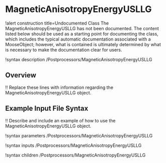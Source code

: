 # MagneticAnisotropyEnergyUSLLG

!alert construction title=Undocumented Class
The MagneticAnisotropyEnergyUSLLG has not been documented. The content listed below should be used as a starting point for
documenting the class, which includes the typical automatic documentation associated with a
MooseObject; however, what is contained is ultimately determined by what is necessary to make the
documentation clear for users.

!syntax description /Postprocessors/MagneticAnisotropyEnergyUSLLG

## Overview

!! Replace these lines with information regarding the MagneticAnisotropyEnergyUSLLG object.

## Example Input File Syntax

!! Describe and include an example of how to use the MagneticAnisotropyEnergyUSLLG object.

!syntax parameters /Postprocessors/MagneticAnisotropyEnergyUSLLG

!syntax inputs /Postprocessors/MagneticAnisotropyEnergyUSLLG

!syntax children /Postprocessors/MagneticAnisotropyEnergyUSLLG
